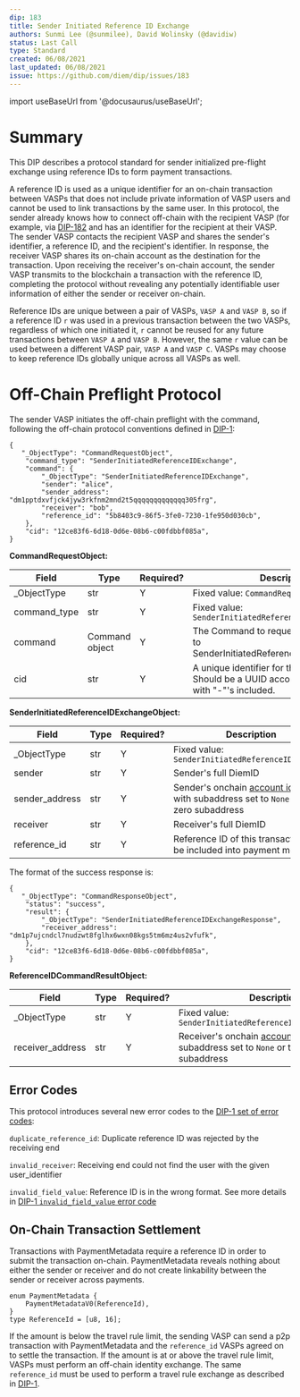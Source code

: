 ```yaml
---
dip: 183
title: Sender Initiated Reference ID Exchange
authors: Sunmi Lee (@sunmilee), David Wolinsky (@davidiw)
status: Last Call
type: Standard
created: 06/08/2021
last_updated: 06/08/2021
issue: https://github.com/diem/dip/issues/183
---
```


import useBaseUrl from '@docusaurus/useBaseUrl';

# Summary

This DIP describes a protocol standard for sender initialized pre-flight exchange using reference IDs to form payment transactions.

A reference ID is used as a unique identifier for an on-chain transaction between VASPs that does not include private information of VASP users and cannot be used to link transactions by the same user.
In this protocol, the sender already knows how to connect off-chain with the recipient VASP (for example, via [DIP-182](https://github.com/diem/dip/blob/main/dips/dip-182.md) and has an identifier for the recipient at their VASP. The sender VASP contacts the recipient VASP and shares the sender's identifier, a reference ID, and the recipient's identifier.
In response, the receiver VASP shares its on-chain account as the destination for the transaction.
Upon receiving the receiver's on-chain account, the sender VASP transmits to the blockchain a transaction with the reference ID, completing the protocol without revealing any potentially identifiable user information of either the sender or receiver on-chain.

Reference IDs are unique between a pair of VASPs, `VASP A` and `VASP B`,  so if a reference ID `r` was used in a previous transaction between the two VASPs, regardless of which one initiated it, `r` cannot be reused for any future transactions between `VASP A` and `VASP B`. 
However, the same `r` value can be used between a different VASP pair, `VASP A` and `VASP C`. VASPs may choose to keep reference IDs globally unique across all VASPs as well. 

# Off-Chain Preflight Protocol
The sender VASP initiates the off-chain preflight with the command, following the off-chain protocol conventions defined in [DIP-1](https://github.com/diem/dip/blob/main/dips/dip-1.mdx):

```
{
   "_ObjectType": "CommandRequestObject",
    "command_type": "SenderInitiatedReferenceIDExchange",
    "command": {
	    "_ObjectType": "SenderInitiatedReferenceIDExchange",
	    "sender": "alice",
	    "sender_address": "dm1pptdxvfjck4jyw3rkfnm2mnd2t5qqqqqqqqqqqqq305frg",
	    "receiver": "bob",
	    "reference_id": "5b8403c9-86f5-3fe0-7230-1fe950d030cb", 
    },
    "cid": "12ce83f6-6d18-0d6e-08b6-c00fdbbf085a",
}
```

**CommandRequestObject:**

| Field 	    | Type 	     | Required? 	| Description 	           |
|-------	    |------	     |-----------	|-------------	           |
| _ObjectType   | str        | Y | Fixed value: `CommandRequestObject`|
| command_type  | str        | Y | Fixed value: `SenderInitiatedReferenceIDExchange`|
| command       | Command object | Y | The Command to request. In this DIP, refers to SenderInitiatedReferenceIDExchangeObject |
| cid           | str         | Y            | A unique identifier for the Command. Should be a UUID according to [RFC4122](https://tools.ietf.org/html/rfc4122) with "-"'s included. |

**SenderInitiatedReferenceIDExchangeObject:**

| Field 	    | Type 	     | Required? 	| Description 	           |
|-------	    |------	     |-----------	|-------------	           |
| _ObjectType   | str    | Y | Fixed value: `SenderInitiatedReferenceIDExchange`|
| sender        | str          | Y            | Sender's full DiemID |
| sender_address| str          | Y            | Sender's onchain [account identifier](https://github.com/diem/dip/blob/main/dips/dip-5.md) with subaddress set to `None` or the zero subaddress|
| receiver     | str          | Y            | Receiver's full DiemID |
| reference_id  | str          | Y            | Reference ID of this transaction to be included into payment metadata |


The format of the success response is:
```
{
   "_ObjectType": "CommandResponseObject",
    "status": "success",
    "result": {
	    "_ObjectType": "SenderInitiatedReferenceIDExchangeResponse",
	    "receiver_address": "dm1p7ujcndcl7nudzwt8fglhx6wxn08kgs5tm6mz4us2vfufk",
    },
    "cid": "12ce83f6-6d18-0d6e-08b6-c00fdbbf085a",
}
```

**ReferenceIDCommandResultObject:**

| Field 	    | Type 	     | Required? 	| Description 	           |
|-------	    |------	     |-----------	|-------------	           |
| _ObjectType   | str        | Y | Fixed value: `SenderInitiatedReferenceIDExchangeResponse`|
| receiver_address       | str | Y | Receiver's onchain [account identifier](https://github.com/diem/dip/blob/main/dips/dip-5.md) with subaddress set to `None` or the zero subaddress |

## Error Codes
This protocol introduces several new error codes to the [DIP-1 set of error codes](https://github.com/diem/dip/blob/main/dips/dip-1.mdx#list-of-error-codes):

`duplicate_reference_id`: Duplicate reference ID was rejected by the receiving end

`invalid_receiver`: Receiving end could not find the user with the given user_identifier

`invalid_field_value`: Reference ID is in the wrong format. See more details in [DIP-1 `invalid_field_value` error code](https://github.com/diem/dip/blob/main/dips/dip-1.mdx#request-object-validation-error-codes)

## On-Chain Transaction Settlement
Transactions with PaymentMetadata require a reference ID in order to submit the transaction on-chain. PaymentMetadata reveals nothing about either the sender or receiver and do not create linkability between the sender or receiver across payments.

```
enum PaymentMetadata {
    PaymentMetadataV0(ReferenceId),
}
type ReferenceId = [u8, 16];
```

If the amount is below the travel rule limit, the sending VASP can send a p2p transaction with PaymentMetadata and the `reference_id` VASPs agreed on to settle the transaction.
If the amount is at or above the travel rule limit, VASPs must perform an off-chain identity exchange. The same `reference_id` must be used to perform a travel rule exchange as described in [DIP-1](https://github.com/diem/dip/blob/master/dips/dip-1.md).
